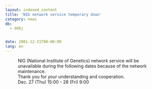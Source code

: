 ```yaml
---
layout: indexed_content
title: 'NIG network service temporary down'
category: news
db:
  - ddbj


date: 2001-12-21T00:00:00
lang: en
---
```


<dd>NIG (National Institute of Genetics) network service will be unavailable during the following dates because of the network maintenance.<br>
<dd>Thank you for your understanding and cooperation.<br>
<dd>Dec. 27 (Thu) 15:00 - 28 (Fri) 9:00</dd>
</dd>
</dd>
